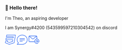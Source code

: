 ### 👋 Hello there!

I'm Theo, an aspiring developer





I am Synergy#4200 (543599597210304542) on discord
 
<a href="https://synergybest.dev"><img height="35" src="/assets/css_alt.svg"></a>
<a href="https://discord.gg/gWaPG8uuax"><img height="35" src="/assets/message.svg"></a>
<a href="mailto:theo@synergystudios.tech"><img height="35" src="/assets/at_sign.svg"></a>
